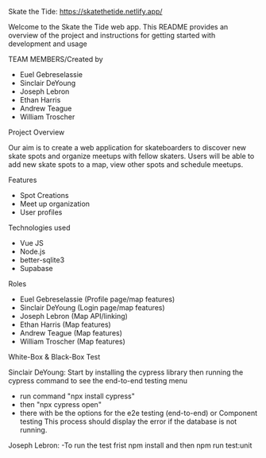 Skate the Tide: https://skatethetide.netlify.app/

Welcome to the Skate the Tide web app. This README provides an overview of the project and instructions for getting started with development and usage

TEAM MEMBERS/Created by

- Euel Gebreselassie
- Sinclair DeYoung
- Joseph Lebron
- Ethan Harris
- Andrew Teague
- William Troscher

Project Overview

Our aim is to create a web application for skateboarders to discover new skate spots and organize meetups with fellow skaters. Users will be able to add new skate spots to a map, view other spots and schedule meetups.

Features

- Spot Creations
- Meet up organization
- User profiles

Technologies used
* Vue JS
* Node.js
* better-sqlite3
* Supabase

Roles

- Euel Gebreselassie (Profile page/map features)
- Sinclair DeYoung (Login page/map features)
- Joseph Lebron (Map API/linking)
- Ethan Harris (Map features)
- Andrew Teague (Map features)
- William Troscher (Map features)

White-Box & Black-Box Test

Sinclair DeYoung:
  Start by installing the cypress library then running the cypress command to see the end-to-end testing menu
  - run command "npx install cypress"
  - then "npx cypress open"
  - there with be the options for the e2e testing (end-to-end) or Component testing
This process should display the error if the database is not running.

Joseph Lebron:
 -To run the test frist npm install and then npm run test:unit